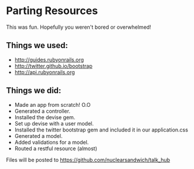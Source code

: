 # Parting Resources

This was fun. Hopefully you weren't bored or overwhelmed!

## Things we used:

- http://guides.rubyonrails.org
- http://twitter.github.io/bootstrap
- http://api.rubyonrails.org

## Things we did:

- Made an app from scratch! O.O
- Generated a controller.
- Installed the devise gem.
- Set up devise with a user model.
- Installed the twitter bootstrap gem and included it in our application.css
- Generated a model.
- Added validations for a model.
- Routed a restful resource (almost)

Files will be posted to https://github.com/nuclearsandwich/talk_hub


